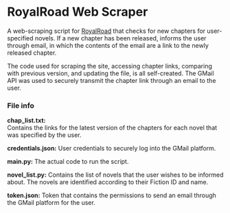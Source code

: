 # RoyalRoad Web Scraper

A web-scraping script for [RoyalRoad](https://www.royalroad.com) that checks for new chapters for user-specified novels. 
If a new chapter has been released, informs the user through email, in which the contents of the email are a link to the newly released chapter.

The code used for scraping the site, accessing chapter links, comparing with previous version, and updating the file, is all self-created. The GMail API was used to securely transmit the chapter link through an email to the user. 


### File info

**chap_list.txt:**  
Contains the links for the latest version of the chapters for each novel that was specified by the user.

**credentials.json:**
User credentials to securely log into the GMail platform.

**main.py:**
The actual code to run the script.

**novel_list.py:**
Contains the list of novels that the user wishes to be informed about. The novels are identified according to their Fiction ID and name.

**token.json:**
Token that contains the permissions to send an email through the GMail platform for the user.

